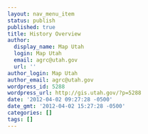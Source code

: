 ```yaml
---
layout: nav_menu_item
status: publish
published: true
title: History Overview
author:
  display_name: Map Utah
  login: Map Utah
  email: agrc@utah.gov
  url: ''
author_login: Map Utah
author_email: agrc@utah.gov
wordpress_id: 5288
wordpress_url: http://gis.utah.gov/?p=5288
date: '2012-04-02 09:27:28 -0500'
date_gmt: '2012-04-02 15:27:28 -0500'
categories: []
tags: []
---
```


